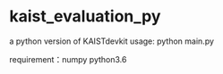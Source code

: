 # kaist_evaluation_py
a python version of KAISTdevkit
usage: python main.py

requirement：numpy python3.6
